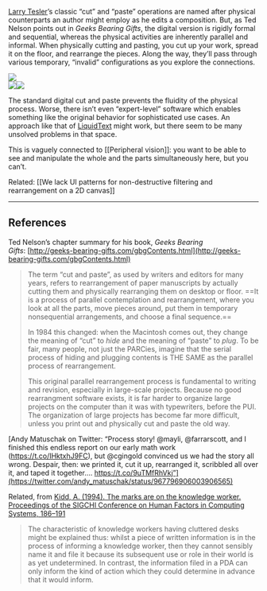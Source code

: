 [Larry Tesler](https://notes.andymatuschak.org/zFxLnPYGBKFA2vjFYKViN3f)’s classic “cut” and “paste” operations are named after physical counterparts an author might employ as he edits a composition. But, as Ted Nelson points out in _Geeks Bearing Gifts_, the digital version is rigidly formal and sequential, whereas the physical activities are inherently parallel and informal. When physically cutting and pasting, you cut up your work, spread it on the floor, and rearrange the pieces. Along the way, they’ll pass through various temporary, “invalid” configurations as you explore the connections.

![](https://notes.andymatuschak.org/DW5NK8_VQAAtWQT.jpg)  
![](https://notes.andymatuschak.org/DW5NPUeVoAAWPg2.jpg)![](https://notes.andymatuschak.org/DW5NQGnU0AEcz-v.jpg)

The standard digital cut and paste prevents the fluidity of the physical process. Worse, there isn’t even “expert-level” software which enables something like the original behavior for sophisticated use cases. An approach like that of [LiquidText](https://notes.andymatuschak.org/zN9pG99Y6GY8f6YjUTiKi5Z) might work, but there seem to be many unsolved problems in that space.

This is vaguely connected to [[Peripheral vision]]: you want to be able to see and manipulate the whole and the parts simultaneously here, but you can’t.

Related: [[We lack UI patterns for non-destructive filtering and rearrangement on a 2D canvas]]

---

## References

Ted Nelson’s chapter summary for his book, _Geeks Bearing Gifts_: [http://geeks-bearing-gifts.com/gbgContents.html](http://geeks-bearing-gifts.com/gbgContents.html)

> The term “cut and paste”, as used by writers and editors for many years, refers to rearrangement of paper manuscripts by actually cutting them and physically rearranging them on desktop or floor. ==It is a process of parallel contemplation and rearrangement, where you look at all the parts, move pieces around, put them in temporary nonsequential arrangements, and choose a final sequence.==
> 
> In 1984 this changed: when the Macintosh comes out, they change the meaning of “cut” to _hide_ and the meaning of “paste” to _plug_. To be fair, many people, not just the PARCies, imagine that the serial process of hiding and plugging contents is THE SAME as the parallel process of rearrangement.
> 
> This original parallel rearrangement process is fundamental to writing and revision, especially in large-scale projects. Because no good rearrangment software exists, it is far harder to organize large projects on the computer than it was with typewriters, before the PUI. The organization of large projects has become far more difficult, unless you print out and physically cut and paste the old way.

[Andy Matuschak on Twitter: “Process story! @mayli, @farrarscott, and I finished this endless report on our early math work (https://t.co/IHktxhJ9FC), but @cgingold convinced us we had the story all wrong. Despair, then: we printed it, cut it up, rearranged it, scribbled all over it, and taped it together.… https://t.co/9uTMfRhVkj”](https://twitter.com/andy_matuschak/status/967796906003906565)

Related, from [Kidd, A. (1994). The marks are on the knowledge worker. Proceedings of the SIGCHI Conference on Human Factors in Computing Systems, 186–191](https://notes.andymatuschak.org/zUfPA6pkJfgka8HXvQmJZrG)

> The characteristic of knowledge workers having cluttered desks might be explained thus: whilst a piece of written information is in the process of informing a knowledge worker, then they cannot sensibly name it and file it because its subsequent use or role in their world is as yet undetermined. In contrast, the information filed in a PDA can only inform the kind of action which they could determine in advance that it would inform.